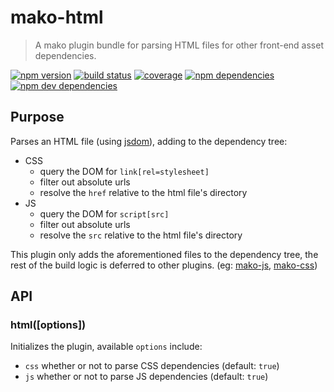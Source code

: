 # mako-html

> A mako plugin bundle for parsing HTML files for other front-end asset dependencies.

[![npm version](https://img.shields.io/npm/v/mako-html.svg)](https://www.npmjs.com/package/mako-html)
[![build status](https://img.shields.io/travis/makojs/html.svg)](https://travis-ci.org/makojs/html)
[![coverage](https://img.shields.io/coveralls/makojs/html.svg)](https://coveralls.io/github/makojs/html)
[![npm dependencies](https://img.shields.io/david/makojs/html.svg)](https://david-dm.org/makojs/html)
[![npm dev dependencies](https://img.shields.io/david/dev/makojs/html.svg)](https://david-dm.org/makojs/html#info=devDependencies)

## Purpose

Parses an HTML file (using [jsdom](https://github.com/tmpvar/jsdom)), adding to the dependency tree:

 - CSS
   - query the DOM for `link[rel=stylesheet]`
   - filter out absolute urls
   - resolve the `href` relative to the html file's directory
 - JS
   - query the DOM for `script[src]`
   - filter out absolute urls
   - resolve the `src` relative to the html file's directory

This plugin only adds the aforementioned files to the dependency tree, the rest of the build logic is deferred
to other plugins. (eg: [mako-js](https://github.com/makojs/js), [mako-css](https://github.com/makojs/css))

## API

### html([options])

Initializes the plugin, available `options` include:

 - `css` whether or not to parse CSS dependencies (default: `true`)
 - `js` whether or not to parse JS dependencies (default: `true`)
